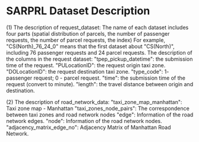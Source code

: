 # SARPRL Dataset Description
(1) The description of request_dataset: 
The name of each dataset includes four parts (spatial distribution of parcels, the number of passenger requests, the number of parcel requests, the index)
For example, "CS(North)_76_24_0" means that the first dataset about "CS(North)", including 76 passenger requests and 24 parcel requests.
The description of the columns in the request dataset:
    "tpep_pickup_datetime": the submission time of the request.
    "PULocationID": the request origin taxi zone.
    "DOLocationID": the request destination taxi zone.
    "type_code": 1- passenger request; 0 - parcel request.
    "time": the submission time of the request (convert to minute).
    "length": the travel distance between origin and destination.

(2) The description of road_network_data: 
"taxi_zone_map_manhattan":  Taxi zone map - Manhattan
"taxi_zones_node_pairs": The correspondence between taxi zones and road network nodes
"edge": Information of the road network edges.
"node": Information of the road network nodes.
"adjacency_matrix_edge_no": Adjacency Matrix of Manhattan Road Network.
